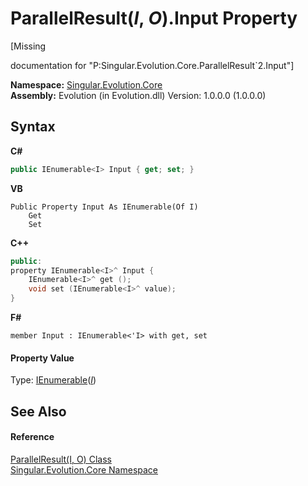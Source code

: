 # ParallelResult(*I*, *O*).Input Property 
 

\[Missing <summary> documentation for "P:Singular.Evolution.Core.ParallelResult`2.Input"\]

**Namespace:**&nbsp;<a href="7a43d210-bf66-e44d-0f97-e9e0fe26b1b8">Singular.Evolution.Core</a><br />**Assembly:**&nbsp;Evolution (in Evolution.dll) Version: 1.0.0.0 (1.0.0.0)

## Syntax

**C#**<br />
``` C#
public IEnumerable<I> Input { get; set; }
```

**VB**<br />
``` VB
Public Property Input As IEnumerable(Of I)
	Get
	Set
```

**C++**<br />
``` C++
public:
property IEnumerable<I>^ Input {
	IEnumerable<I>^ get ();
	void set (IEnumerable<I>^ value);
}
```

**F#**<br />
``` F#
member Input : IEnumerable<'I> with get, set

```


#### Property Value
Type: <a href="http://msdn2.microsoft.com/en-us/library/9eekhta0" target="_blank">IEnumerable</a>(<a href="86418fef-dcb8-b07b-d988-7ec4a507709e">*I*</a>)

## See Also


#### Reference
<a href="86418fef-dcb8-b07b-d988-7ec4a507709e">ParallelResult(I, O) Class</a><br /><a href="7a43d210-bf66-e44d-0f97-e9e0fe26b1b8">Singular.Evolution.Core Namespace</a><br />